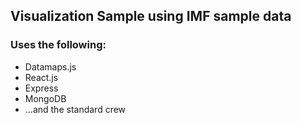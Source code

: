 Visualization Sample using IMF sample data
---

### Uses the following:
* Datamaps.js
* React.js
* Express
* MongoDB
* ...and the standard crew
